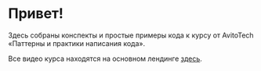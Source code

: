# Привет!

Здесь собраны конспекты и простые примеры кода к курсу от AvitoTech «Паттерны и практики написания кода».

Все видео курса находятся на основном лендинге [здесь](https://avito.tech/patterns).
